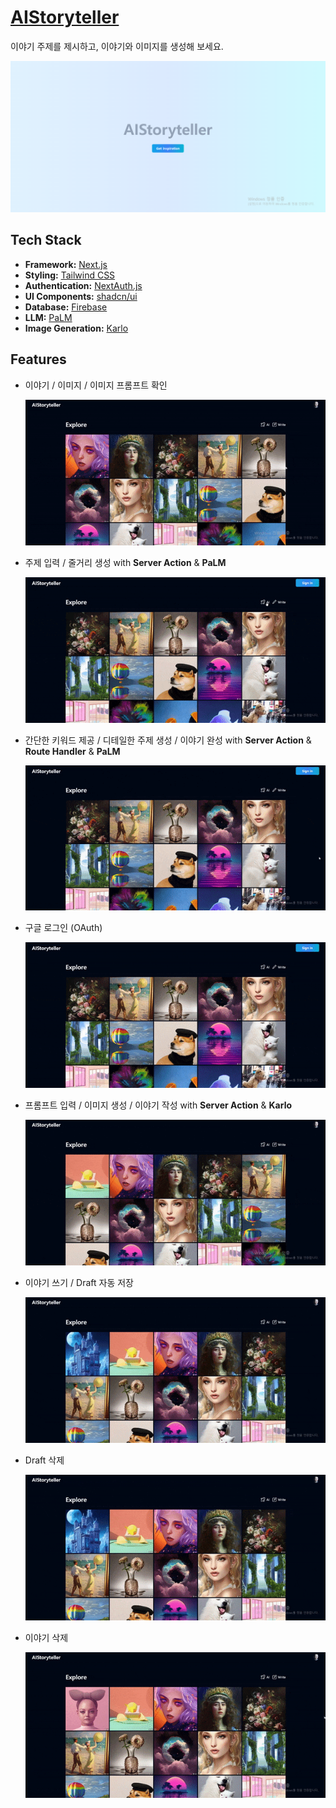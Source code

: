 # [AIStoryteller](https://aistoryteller-nh.vercel.app/)

이야기 주제를 제시하고, 이야기와 이미지를 생성해 보세요.

![landing-page](/public/landing-page.png)

## Tech Stack

- **Framework:** [Next.js](https://nextjs.org)
- **Styling:** [Tailwind CSS](https://tailwindcss.com)
- **Authentication:** [NextAuth.js](https://next-auth.js.org/)
- **UI Components:** [shadcn/ui](https://ui.shadcn.com)
- **Database:** [Firebase](https://firebase.google.com/?hl=ko)
- **LLM:** [PaLM](https://developers.generativeai.google/guide/palm_api_overview)
- **Image Generation:** [Karlo](https://developers.kakao.com/product/karlo)

## Features

- 이야기 / 이미지 / 이미지 프롬프트 확인

  ![1](/public/1.gif)

- 주제 입력 / 줄거리 생성 with **Server Action** & **PaLM**

  ![2](/public/2.gif)

- 간단한 키워드 제공 / 디테일한 주제 생성 / 이야기 완성 with **Server Action** & **Route Handler** & **PaLM**

  ![3](/public/3.gif)

- 구글 로그인 (OAuth)

  ![4](/public/4.gif)

- 프롬프트 입력 / 이미지 생성 / 이야기 작성 with **Server Action** & **Karlo**

  ![5](/public/5.gif)

- 이야기 쓰기 / Draft 자동 저장

  ![6](/public/6.gif)

- Draft 삭제

  ![7](/public/7.gif)

- 이야기 삭제

  ![8](/public/8.gif)
